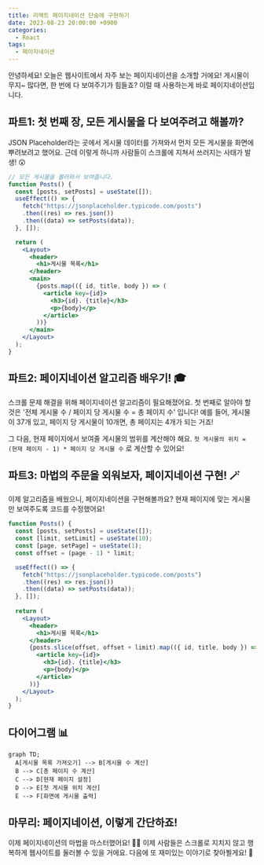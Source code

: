 ```yaml
---
title: 리액트 페이지네이션 단숨에 구현하기
date: 2023-08-23 20:00:00 +0900
categories:
  - React
tags:
  - 페이지네이션
---
```


안녕하세요! 오늘은 웹사이트에서 자주 보는 페이지네이션을 소개할 거에요! 게시물이 무지~ 많다면, 한 번에 다 보여주기가 힘들죠? 이럴 때 사용하는게 바로 페이지네이션입니다.

## 파트1: 첫 번째 장, 모든 게시물을 다 보여주려고 해볼까?
JSON Placeholder라는 곳에서 게시물 데이터를 가져와서 먼저 모든 게시물을 화면에 뿌려보려고 했어요. 근데 이렇게 하니까 사람들이 스크롤에 지쳐서 쓰러지는 사태가 발생! 😲 

```jsx
// 모든 게시물을 불러와서 보여줍니다.
function Posts() {
  const [posts, setPosts] = useState([]);
  useEffect(() => {
    fetch("https://jsonplaceholder.typicode.com/posts")
    .then((res) => res.json())
    .then((data) => setPosts(data));
  }, []);

  return (
    <Layout>
      <header>
        <h1>게시물 목록</h1>
      </header>
      <main>
        {posts.map(({ id, title, body }) => (
          <article key={id}>
            <h3>{id}. {title}</h3>
            <p>{body}</p>
          </article>
        ))}
      </main>
    </Layout>
  );
}
```

## 파트2: 페이지네이션 알고리즘 배우기! 🎓
스크롤 문제 해결을 위해 페이지네이션 알고리즘이 필요해졌어요. 첫 번째로 알아야 할 것은 '전체 게시물 수 / 페이지 당 게시물 수 = 총 페이지 수' 입니다! 예를 들어, 게시물이 37개 있고, 페이지 당 게시물이 10개면, 총 페이지는 4개가 되는 거죠! 

그 다음, 현재 페이지에서 보여줄 게시물의 범위를 계산해야 해요. `첫 게시물의 위치 = (현재 페이지 - 1) * 페이지 당 게시물 수` 로 계산할 수 있어요!

## 파트3: 마법의 주문을 외워보자, 페이지네이션 구현! 🪄
이제 알고리즘을 배웠으니, 페이지네이션을 구현해볼까요? 현재 페이지에 맞는 게시물만 보여주도록 코드를 수정했어요!

```jsx
function Posts() {
  const [posts, setPosts] = useState([]);
  const [limit, setLimit] = useState(10);
  const [page, setPage] = useState(1);
  const offset = (page - 1) * limit;

  useEffect(() => {
    fetch("https://jsonplaceholder.typicode.com/posts")
    .then((res) => res.json())
    .then((data) => setPosts(data));
  }, []);
  
  return (
    <Layout>
      <header>
        <h1>게시물 목록</h1>
      </header>
      {posts.slice(offset, offset + limit).map(({ id, title, body }) => (
        <article key={id}>
          <h3>{id}. {title}</h3>
          <p>{body}</p>
        </article>
      ))}
    </Layout>
  );
}
```

## 다이어그램 📊
```mermaid
graph TD;
  A[게시물 목록 가져오기] --> B[게시물 수 계산]
  B --> C[총 페이지 수 계산]
  C --> D[현재 페이지 설정]
  D --> E[첫 게시물 위치 계산]
  E --> F[화면에 게시물 출력]
```

## 마무리: 페이지네이션, 이렇게 간단하죠!
이제 페이지네이션의 마법을 마스터했어요! 🧙‍♀️ 이제 사람들은 스크롤로 지치지 않고 행복하게 웹사이트를 둘러볼 수 있을 거에요. 다음에 또 재미있는 이야기로 찾아뵐게요! 🌈
